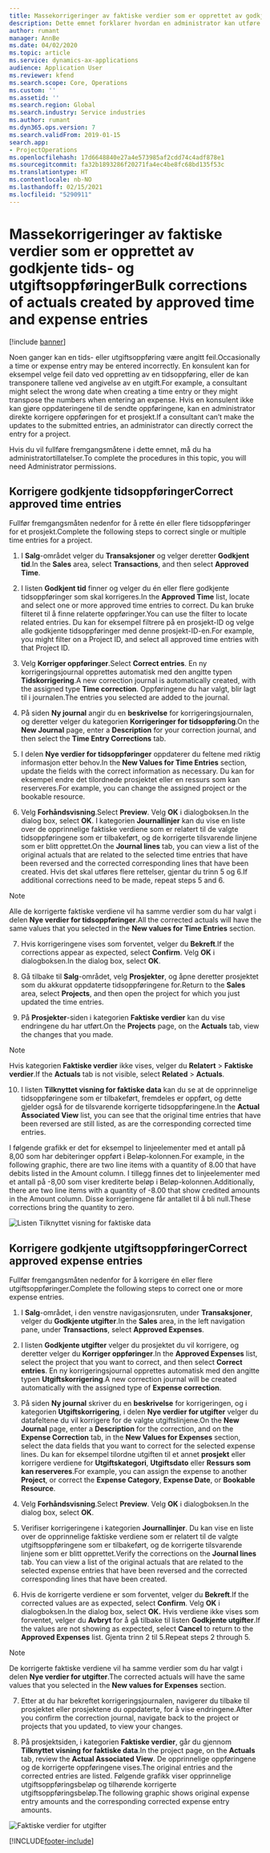 ```yaml
---
title: Massekorrigeringer av faktiske verdier som er opprettet av godkjente tids- og utgiftsoppføringer
description: Dette emnet forklarer hvordan en administrator kan utføre én korrigering eller massekorringeringer i tidligere godkjente tids- eller utgiftsoppføringer hvis fakturering ikke er fullført.
author: rumant
manager: AnnBe
ms.date: 04/02/2020
ms.topic: article
ms.service: dynamics-ax-applications
audience: Application User
ms.reviewer: kfend
ms.search.scope: Core, Operations
ms.custom: ''
ms.assetid: ''
ms.search.region: Global
ms.search.industry: Service industries
ms.author: rumant
ms.dyn365.ops.version: 7
ms.search.validFrom: 2019-01-15
search.app:
- ProjectOperations
ms.openlocfilehash: 17d6648840e27a4e573985af2cdd74c4adf878e1
ms.sourcegitcommit: fa32b1893286f20271fa4ec4be8fc68bd135f53c
ms.translationtype: HT
ms.contentlocale: nb-NO
ms.lasthandoff: 02/15/2021
ms.locfileid: "5290911"
---
```

# <a name="bulk-corrections-of-actuals-created-by-approved-time-and-expense-entries"></a><span data-ttu-id="ccf24-103">Massekorrigeringer av faktiske verdier som er opprettet av godkjente tids- og utgiftsoppføringer</span><span class="sxs-lookup"><span data-stu-id="ccf24-103">Bulk corrections of actuals created by approved time and expense entries</span></span>

[!include [banner](../includes/psa-now-project-operations.md)]

<span data-ttu-id="ccf24-104">Noen ganger kan en tids- eller utgiftsoppføring være angitt feil.</span><span class="sxs-lookup"><span data-stu-id="ccf24-104">Occasionally a time or expense entry may be entered incorrectly.</span></span> <span data-ttu-id="ccf24-105">En konsulent kan for eksempel velge feil dato ved oppretting av en tidsoppføring, eller de kan transponere tallene ved angivelse av en utgift.</span><span class="sxs-lookup"><span data-stu-id="ccf24-105">For example, a consultant might select the wrong date when creating a time entry or they might transpose the numbers when entering an expense.</span></span> <span data-ttu-id="ccf24-106">Hvis en konsulent ikke kan gjøre oppdateringene til de sendte oppføringene, kan en administrator direkte korrigere oppføringen for et prosjekt.</span><span class="sxs-lookup"><span data-stu-id="ccf24-106">If a consultant can’t make the updates to the submitted entries, an administrator can directly correct the entry for a project.</span></span>

<span data-ttu-id="ccf24-107">Hvis du vil fullføre fremgangsmåtene i dette emnet, må du ha administratortillatelser.</span><span class="sxs-lookup"><span data-stu-id="ccf24-107">To complete the procedures in this topic, you will need Administrator permissions.</span></span>

## <a name="correct-approved-time-entries"></a><span data-ttu-id="ccf24-108">Korrigere godkjente tidsoppføringer</span><span class="sxs-lookup"><span data-stu-id="ccf24-108">Correct approved time entries</span></span>     

<span data-ttu-id="ccf24-109">Fullfør fremgangsmåten nedenfor for å rette én eller flere tidsoppføringer for et prosjekt.</span><span class="sxs-lookup"><span data-stu-id="ccf24-109">Complete the following steps to correct single or multiple time entries for a project.</span></span>

1. <span data-ttu-id="ccf24-110">I **Salg**-området velger du **Transaksjoner** og velger deretter **Godkjent tid**.</span><span class="sxs-lookup"><span data-stu-id="ccf24-110">In the **Sales** area, select **Transactions**, and then select **Approved Time**.</span></span> 

2. <span data-ttu-id="ccf24-111">I listen **Godkjent tid** finner og velger du én eller flere godkjente tidsoppføringer som skal korrigeres.</span><span class="sxs-lookup"><span data-stu-id="ccf24-111">In the **Approved Time** list, locate and select one or more approved time entries to correct.</span></span> <span data-ttu-id="ccf24-112">Du kan bruke filteret til å finne relaterte oppføringer.</span><span class="sxs-lookup"><span data-stu-id="ccf24-112">You can use the filter to locate related entries.</span></span> <span data-ttu-id="ccf24-113">Du kan for eksempel filtrere på en prosjekt-ID og velge alle godkjente tidsoppføringer med denne prosjekt-ID-en.</span><span class="sxs-lookup"><span data-stu-id="ccf24-113">For example, you might filter on a Project ID, and select all approved time entries with that Project ID.</span></span>

3. <span data-ttu-id="ccf24-114">Velg **Korriger oppføringer**.</span><span class="sxs-lookup"><span data-stu-id="ccf24-114">Select **Correct entries**.</span></span> <span data-ttu-id="ccf24-115">En ny korrigeringsjournal opprettes automatisk med den angitte typen **Tidskorrigering**.</span><span class="sxs-lookup"><span data-stu-id="ccf24-115">A new correction journal is automatically created, with the assigned type **Time correction**.</span></span> <span data-ttu-id="ccf24-116">Oppføringene du har valgt, blir lagt til i journalen.</span><span class="sxs-lookup"><span data-stu-id="ccf24-116">The entries you selected are added to the journal.</span></span> 

4. <span data-ttu-id="ccf24-117">På siden **Ny journal** angir du en **beskrivelse** for korrigeringsjournalen, og deretter velger du kategorien **Korrigeringer for tidsoppføring**.</span><span class="sxs-lookup"><span data-stu-id="ccf24-117">On the **New Journal** page, enter a **Description** for your correction journal, and then select the **Time Entry Corrections** tab.</span></span>  
5. <span data-ttu-id="ccf24-118">I delen **Nye verdier for tidsoppføringer** oppdaterer du feltene med riktig informasjon etter behov.</span><span class="sxs-lookup"><span data-stu-id="ccf24-118">In the **New Values for Time Entries** section, update the fields with the correct information as necessary.</span></span> <span data-ttu-id="ccf24-119">Du kan for eksempel endre det tilordnede prosjektet eller en ressurs som kan reserveres.</span><span class="sxs-lookup"><span data-stu-id="ccf24-119">For example, you can change the assigned project or the bookable resource.</span></span>

6. <span data-ttu-id="ccf24-120">Velg **Forhåndsvisning**.</span><span class="sxs-lookup"><span data-stu-id="ccf24-120">Select **Preview**.</span></span> <span data-ttu-id="ccf24-121">Velg **OK** i dialogboksen.</span><span class="sxs-lookup"><span data-stu-id="ccf24-121">In the dialog box, select **OK**.</span></span> <span data-ttu-id="ccf24-122">I kategorien **Journallinjer** kan du vise en liste over de opprinnelige faktiske verdiene som er relatert til de valgte tidsoppføringene som er tilbakeført, og de korrigerte tilsvarende linjene som er blitt opprettet.</span><span class="sxs-lookup"><span data-stu-id="ccf24-122">On the **Journal lines** tab, you can view a list of the original actuals that are related to the selected time entries that have been reversed and the corrected corresponding lines that have been created.</span></span> <span data-ttu-id="ccf24-123">Hvis det skal utføres flere rettelser, gjentar du trinn 5 og 6.</span><span class="sxs-lookup"><span data-stu-id="ccf24-123">If additional corrections need to be made, repeat steps 5 and 6.</span></span> 

> [!NOTE]
> <span data-ttu-id="ccf24-124">Alle de korrigerte faktiske verdiene vil ha samme verdier som du har valgt i delen **Nye verdier for tidsoppføringer**.</span><span class="sxs-lookup"><span data-stu-id="ccf24-124">All the corrected actuals will have the same values that you selected in the **New values for Time Entries** section.</span></span>

7. <span data-ttu-id="ccf24-125">Hvis korrigeringene vises som forventet, velger du **Bekreft**.</span><span class="sxs-lookup"><span data-stu-id="ccf24-125">If the corrections appear as expected, select **Confirm**.</span></span> <span data-ttu-id="ccf24-126">Velg **OK** i dialogboksen.</span><span class="sxs-lookup"><span data-stu-id="ccf24-126">In the dialog box, select **OK**.</span></span>

8. <span data-ttu-id="ccf24-127">Gå tilbake til **Salg**-området, velg **Prosjekter**, og åpne deretter prosjektet som du akkurat oppdaterte tidsoppføringene for.</span><span class="sxs-lookup"><span data-stu-id="ccf24-127">Return to the **Sales** area, select **Projects**, and then open the project for which you just updated the time entries.</span></span> 

9. <span data-ttu-id="ccf24-128">På **Prosjekter**-siden i kategorien **Faktiske verdier** kan du vise endringene du har utført.</span><span class="sxs-lookup"><span data-stu-id="ccf24-128">On the **Projects** page, on the **Actuals** tab, view the changes that you made.</span></span> 

> [!NOTE]
> <span data-ttu-id="ccf24-129">Hvis kategorien **Faktiske verdier** ikke vises, velger du **Relatert** > **Faktiske verdier**.</span><span class="sxs-lookup"><span data-stu-id="ccf24-129">If the **Actuals** tab is not visible, select **Related** > **Actuals**.</span></span>  

10. <span data-ttu-id="ccf24-130">I listen **Tilknyttet visning for faktiske data** kan du se at de opprinnelige tidsoppføringene som er tilbakeført, fremdeles er oppført, og dette gjelder også for de tilsvarende korrigerte tidsoppføringene.</span><span class="sxs-lookup"><span data-stu-id="ccf24-130">In the **Actual Associated View** list, you can see that the original time entries that have been reversed are still listed, as are the corresponding corrected time entries.</span></span> 

<span data-ttu-id="ccf24-131">I følgende grafikk er det for eksempel to linjeelementer med et antall på 8,00 som har debiteringer oppført i Beløp-kolonnen.</span><span class="sxs-lookup"><span data-stu-id="ccf24-131">For example, in the following graphic, there are two line items with a quantity of 8.00 that have debits listed in the Amount column.</span></span> <span data-ttu-id="ccf24-132">I tillegg finnes det to linjeelementer med et antall på -8,00 som viser krediterte beløp i Beløp-kolonnen.</span><span class="sxs-lookup"><span data-stu-id="ccf24-132">Additionally, there are two line items with a quantity of -8.00 that show credited amounts in the Amount column.</span></span> <span data-ttu-id="ccf24-133">Disse korrigeringene får antallet til å bli null.</span><span class="sxs-lookup"><span data-stu-id="ccf24-133">These corrections bring the quantity to zero.</span></span>

![Listen Tilknyttet visning for faktiske data](https://github.com/MicrosoftDocs/dynamics-365-customer-engagement-pr/blob/bulk-corrections-actuals-created-by-approved-time-expense-entries.md/time-actuals.png)
 
## <a name="correct-approved-expense-entries"></a><span data-ttu-id="ccf24-135">Korrigere godkjente utgiftsoppføringer</span><span class="sxs-lookup"><span data-stu-id="ccf24-135">Correct approved expense entries</span></span>

<span data-ttu-id="ccf24-136">Fullfør fremgangsmåten nedenfor for å korrigere én eller flere utgiftsoppføringer.</span><span class="sxs-lookup"><span data-stu-id="ccf24-136">Complete the following steps to correct one or more expense entries.</span></span> 

1. <span data-ttu-id="ccf24-137">I **Salg**-området, i den venstre navigasjonsruten, under **Transaksjoner**, velger du **Godkjente utgifter**.</span><span class="sxs-lookup"><span data-stu-id="ccf24-137">In the **Sales** area, in the left navigation pane, under **Transactions**, select **Approved Expenses**.</span></span>

2. <span data-ttu-id="ccf24-138">I listen **Godkjente utgifter** velger du prosjektet du vil korrigere, og deretter velger du **Korriger oppføringer**.</span><span class="sxs-lookup"><span data-stu-id="ccf24-138">In the **Approved Expenses** list, select the project that you want to correct, and then select **Correct entries**.</span></span> <span data-ttu-id="ccf24-139">En ny korrigeringsjournal opprettes automatisk med den angitte typen **Utgiftskorrigering**.</span><span class="sxs-lookup"><span data-stu-id="ccf24-139">A new correction journal will be created automatically with the assigned type of **Expense correction**.</span></span> 

3. <span data-ttu-id="ccf24-140">På siden **Ny journal** skriver du en **beskrivelse** for korrigeringen, og i kategorien **Utgiftskorrigering**, i delen **Nye verdier for utgifter** velger du datafeltene du vil korrigere for de valgte utgiftslinjene.</span><span class="sxs-lookup"><span data-stu-id="ccf24-140">On the **New Journal** page, enter a **Description** for the correction, and on the **Expense Correction** tab, in the **New Values for Expenses** section, select the data fields that you want to correct for the selected expense lines.</span></span> <span data-ttu-id="ccf24-141">Du kan for eksempel tilordne utgiften til et annet **prosjekt** eller korrigere verdiene for **Utgiftskategori**, **Utgiftsdato** eller **Ressurs som kan reserveres**.</span><span class="sxs-lookup"><span data-stu-id="ccf24-141">For example, you can assign the expense to another **Project**, or correct the **Expense Category**, **Expense Date**, or **Bookable Resource**.</span></span>

4. <span data-ttu-id="ccf24-142">Velg **Forhåndsvisning**.</span><span class="sxs-lookup"><span data-stu-id="ccf24-142">Select **Preview**.</span></span> <span data-ttu-id="ccf24-143">Velg **OK** i dialogboksen.</span><span class="sxs-lookup"><span data-stu-id="ccf24-143">In the dialog box, select **OK**.</span></span> 

5. <span data-ttu-id="ccf24-144">Verifiser korrigeringene i kategorien **Journallinjer**. Du kan vise en liste over de opprinnelige faktiske verdiene som er relatert til de valgte utgiftsoppføringene som er tilbakeført, og de korrigerte tilsvarende linjene som er blitt opprettet.</span><span class="sxs-lookup"><span data-stu-id="ccf24-144">Verify the corrections on the **Journal lines** tab. You can view a list of the original actuals that are related to the selected expense entries that have been reversed and the corrected corresponding lines that have been created.</span></span>

6. <span data-ttu-id="ccf24-145">Hvis de korrigerte verdiene er som forventet, velger du **Bekreft**.</span><span class="sxs-lookup"><span data-stu-id="ccf24-145">If the corrected values are as expected, select **Confirm**.</span></span> <span data-ttu-id="ccf24-146">Velg **OK** i dialogboksen.</span><span class="sxs-lookup"><span data-stu-id="ccf24-146">In the dialog box, select **OK.**</span></span> <span data-ttu-id="ccf24-147">Hvis verdiene ikke vises som forventet, velger du **Avbryt** for å gå tilbake til listen **Godkjente utgifter**.</span><span class="sxs-lookup"><span data-stu-id="ccf24-147">If the values are not showing as expected, select **Cancel** to return to the **Approved Expenses** list.</span></span> <span data-ttu-id="ccf24-148">Gjenta trinn 2 til 5.</span><span class="sxs-lookup"><span data-stu-id="ccf24-148">Repeat steps 2 through 5.</span></span> 

> [!NOTE]
> <span data-ttu-id="ccf24-149">De korrigerte faktiske verdiene vil ha samme verdier som du har valgt i delen **Nye verdier for utgifter**.</span><span class="sxs-lookup"><span data-stu-id="ccf24-149">The corrected actuals will have the same values that you selected in the **New values for Expenses** section.</span></span>

7. <span data-ttu-id="ccf24-150">Etter at du har bekreftet korrigeringsjournalen, navigerer du tilbake til prosjektet eller prosjektene du oppdaterte, for å vise endringene.</span><span class="sxs-lookup"><span data-stu-id="ccf24-150">After you confirm the correction journal, navigate back to the project or projects that you updated, to view your changes.</span></span>  

8. <span data-ttu-id="ccf24-151">På prosjektsiden, i kategorien **Faktiske verdier**, går du gjennom **Tilknyttet visning for faktiske data**.</span><span class="sxs-lookup"><span data-stu-id="ccf24-151">In the project page, on the **Actuals** tab, review the **Actual Associated View**.</span></span> <span data-ttu-id="ccf24-152">De opprinnelige oppføringene og de korrigerte oppføringene vises.</span><span class="sxs-lookup"><span data-stu-id="ccf24-152">The original entries and the corrected entries are listed.</span></span> <span data-ttu-id="ccf24-153">Følgende grafikk viser opprinnelige utgiftsoppføringsbeløp og tilhørende korrigerte utgiftsoppføringsbeløp.</span><span class="sxs-lookup"><span data-stu-id="ccf24-153">The following graphic shows original expense entry amounts and the corresponding corrected expense entry amounts.</span></span> 

![Faktiske verdier for utgifter](https://user-images.githubusercontent.com/60806505/77122219-4cd52900-69fa-11ea-8349-ccd2ffebf640.png)


[!INCLUDE[footer-include](../includes/footer-banner.md)]